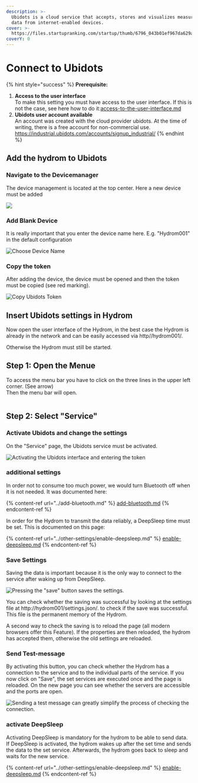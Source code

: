 ```yaml
---
description: >-
  Ubidots is a cloud service that accepts, stores and visualizes measurement
  data from internet-enabled devices.
cover: >-
  https://files.startupranking.com/startup/thumb/6796_043b01ef967da629abc843eca1f2a477906da07a_ubidots_l.png
coverY: 0
---
```


# Connect to Ubidots



{% hint style="success" %}
**Prerequisite:**

1. **Access to the user interface**\
   To make this setting you must have access to the user interface. If this is not the case, see here how to do it:[access-to-the-user-interface.md](../getting-started/access-to-the-user-interface.md "mention")
2. **Ubidots user account available**\
   An account was created with the cloud provider ubidots. At the time of writing, there is a free account for non-commercial use.
   https://industrial.ubidots.com/accounts/signup_industrial/
{% endhint %}



## Add the hydrom to Ubidots

### Navigate to the Devicemanager

The device management is located at the top center. Here a new device must be added

![](<../.gitbook/assets/Screenshot 2021-08-07 at 22-06-10 Ubidots Devices.png>)

### Add Blank Device

It is really important that you enter the device name here. E.g. "Hydrom001" in the default configuration

![Choose Device Name](<../.gitbook/assets/Screenshot 2021-08-07 at 22-07-42 Ubidots Devices (1).png>)

### Copy the token

After adding the device, the device must be opened and then the token must be copied (see red marking).

![Copy Ubidots Token](<../.gitbook/assets/Screenshot 2021-08-07 at 22-18-04 Ubidots Devices (1).png>)

## Insert Ubidots settings in Hydrom

Now open the user interface of the Hydrom, in the best case the Hydrom is already in the network and can be easily accessed via http//hydrom001/.

Otherwise the Hydrom must still be started.

## Step 1: Open the Menue

To access the menu bar you have to click on the three lines in the upper left corner. (See arrow)\
Then the menu bar will open.

<figure><img src="../.gitbook/assets/Bilder.png" alt=""><figcaption></figcaption></figure>

## Step 2: Select "Service" 

### Activate Ubidots and change the settings

On the "Service" page, the Ubidots service must be activated.

![Activating the Ubidots interface and entering the token](<../.gitbook/assets/Screenshot 2021-09-06 at 21-31-15 Service.png>)

### additional settings

In order not to consume too much power, we would turn Bluetooth off when it is not needed. It was documented here:

{% content-ref url="../add-bluetooth.md" %}
[add-bluetooth.md](../add-bluetooth.md)
{% endcontent-ref %}

In order for the Hydrom to transmit the data reliably, a DeepSleep time must be set. This is documented on this page:

{% content-ref url="../other-settings/enable-deepsleep.md" %}
[enable-deepsleep.md](../other-settings/enable-deepsleep.md)
{% endcontent-ref %}

### Save Settings

Saving the data is important because it is the only way to connect to the service after waking up from DeepSleep.

![Pressing the "save" button saves the settings.](../.gitbook/assets/Save.png)

You can check whether the saving was successful by looking at the settings file at http://hydrom001/settings.json/. to check if the save was successful. This file is the permanent memory of the Hydrom.

A second way to check the saving is to reload the page (all modern browsers offer this Feature). If the properties are then reloaded, the hydrom has accepted them, otherwise the old settings are reloaded.

### Send Test-message

By activating this button, you can check whether the Hydrom has a connection to the service and to the individual parts of the service. If you now click on "Save", the set services are executed once and the page is reloaded. On the new page you can see whether the servers are accessible and the ports are open.

![Sending a test message can greatly simplify the process of checking the connection.](../.gitbook/assets/TestMessage.png)

### activate DeepSleep

Activating DeepSleep is mandatory for the hydrom to be able to send data. If DeepSleep is activated, the hydrom wakes up after the set time and sends the data to the set service. Afterwards, the hydrom goes back to sleep and waits for the new service.

{% content-ref url="../other-settings/enable-deepsleep.md" %}
[enable-deepsleep.md](../other-settings/enable-deepsleep.md)
{% endcontent-ref %}
